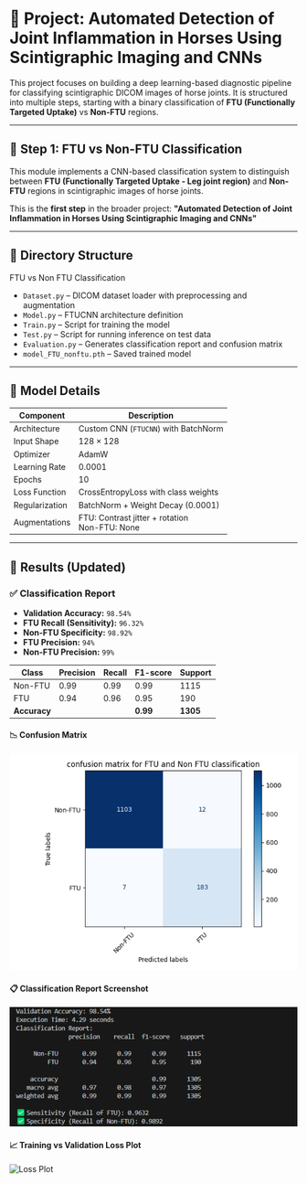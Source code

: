 # 🤖 Project: Automated Detection of Joint Inflammation in Horses Using Scintigraphic Imaging and CNNs

This project focuses on building a deep learning-based diagnostic pipeline for classifying scintigraphic DICOM images of horse joints. It is structured into multiple steps, starting with a binary classification of **FTU (Functionally Targeted Uptake)** vs **Non-FTU** regions.

---

## 📌 Step 1: FTU vs Non-FTU Classification

This module implements a CNN-based classification system to distinguish between **FTU (Functionally Targeted Uptake - Leg joint region)** and **Non-FTU** regions in scintigraphic images of horse joints.

This is the **first step** in the broader project:
**"Automated Detection of Joint Inflammation in Horses Using Scintigraphic Imaging and CNNs"**

---

## 📁 Directory Structure

FTU vs Non FTU Classification
- `Dataset.py` – DICOM dataset loader with preprocessing and augmentation
- `Model.py` – FTUCNN architecture definition
- `Train.py` – Script for training the model
- `Test.py` – Script for running inference on test data
- `Evaluation.py` – Generates classification report and confusion matrix
- `model_FTU_nonftu.pth` – Saved trained model

---

## 🧠 Model Details

| Component       | Description                                         |
|----------------|-----------------------------------------------------|
| Architecture    | Custom CNN (`FTUCNN`) with BatchNorm               |
| Input Shape     | 128 × 128                                           |
| Optimizer       | AdamW                                              |
| Learning Rate   | 0.0001                                             |
| Epochs          | 10                                                 |
| Loss Function   | CrossEntropyLoss with class weights                |
| Regularization  | BatchNorm + Weight Decay (0.0001)                  |
| Augmentations   | FTU: Contrast jitter + rotation<br>Non-FTU: None   |

---

## 🧪 Results (Updated)

### ✅ Classification Report
- **Validation Accuracy:** `98.54%`
- **FTU Recall (Sensitivity):** `96.32%`
- **Non-FTU Specificity:** `98.92%`
- **FTU Precision:** `94%`
- **Non-FTU Precision:** `99%`

| Class     | Precision | Recall | F1-score | Support |
|-----------|-----------|--------|----------|---------|
| Non-FTU   | 0.99      | 0.99   | 0.99     | 1115    |
| FTU       | 0.94      | 0.96   | 0.95     | 190     |
| **Accuracy** |         |        | **0.99** | **1305** |

#### 📉 Confusion Matrix

![Confusion Matrix](Images/FTU%20classification(cm).png)

#### 📋 Classification Report Screenshot

![Classification Report](Images/FTU%20classification%20report.png)

#### 📈 Training vs Validation Loss Plot

![Loss Plot](Images/train%20Val%20loss.png)
